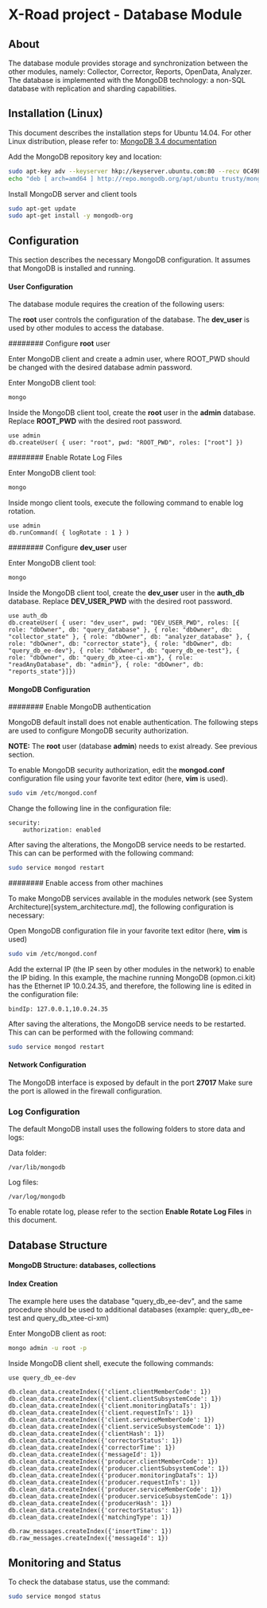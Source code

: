 # X-Road project - Database Module


## About

The database module provides storage and synchronization between the other modules, namely: Collector, Corrector, Reports, OpenData, Analyzer. 
The database is implemented with the MongoDB technology: a non-SQL database with replication and sharding capabilities.


## Installation (Linux)

This document describes the installation steps for Ubuntu 14.04. For other Linux distribution, please refer to: [MongoDB 3.4 documentation](https://docs.mongodb.com/manual/tutorial/install-mongodb-on-ubuntu/)


Add the MongoDB repository key and location:

```bash
sudo apt-key adv --keyserver hkp://keyserver.ubuntu.com:80 --recv 0C49F3730359A14518585931BC711F9BA15703C6
echo "deb [ arch=amd64 ] http://repo.mongodb.org/apt/ubuntu trusty/mongodb-org/3.4 multiverse" | sudo tee /etc/apt/sources.list.d/mongodb-org-3.4.list
```

Install MongoDB server and client tools

```bash
sudo apt-get update
sudo apt-get install -y mongodb-org
```


## Configuration

This section describes the necessary MongoDB configuration. It assumes that MongoDB is installed and running.


#### User Configuration

The database module requires the creation of the following users: 

The **root** user controls the configuration of the database.
The **dev_user** is used by other modules to access the database.


######## Configure **root** user

Enter MongoDB client and create a admin user, where ROOT_PWD should be changed with the desired database admin password.

Enter MongoDB client tool:

```bash
mongo
```

Inside the MongoDB client tool, create the **root** user in the **admin** database. Replace **ROOT_PWD** with the desired root password.

```
use admin
db.createUser( { user: "root", pwd: "ROOT_PWD", roles: ["root"] })
```

######## Enable Rotate Log Files

Enter MongoDB client tool:

```bash
mongo
```

Inside mongo client tools, execute the following command to enable log rotation.

```
use admin
db.runCommand( { logRotate : 1 } )
```


######## Configure **dev_user** user


Enter MongoDB client tool:

```bash
mongo
```

Inside the MongoDB client tool, create the **dev_user** user in the **auth_db** database. Replace **DEV_USER_PWD** with the desired root password.

```
use auth_db
db.createUser( { user: "dev_user", pwd: "DEV_USER_PWD", roles: [{ role: "dbOwner", db: "query_database" }, { role: "dbOwner", db: "collector_state" }, { role: "dbOwner", db: "analyzer_database" }, { role: "dbOwner", db: "corrector_state"}, { role: "dbOwner", db: "query_db_ee-dev"}, { role: "dbOwner", db: "query_db_ee-test"}, { role: "dbOwner", db: "query_db_xtee-ci-xm"}, { role: "readAnyDatabase", db: "admin"}, { role: "dbOwner", db: "reports_state"}]})
```


#### MongoDB Configuration


######## Enable MongoDB authentication

MongoDB default install does not enable authentication. The following steps are used to configure MongoDB security authorization.

**NOTE:** The **root** user (database **admin**) needs to exist already. See previous section.

To enable MongoDB security authorization, edit the **mongod.conf** configuration file using your favorite text editor (here, **vim** is used).

```bash
sudo vim /etc/mongod.conf
```

Change the following line in the configuration file:

```
security:
    authorization: enabled
```

After saving the alterations, the MongoDB service needs to be restarted. This can can be performed with the following command:

```bash
sudo service mongod restart
```


######## Enable access from other machines

To make MongoDB services available in the modules network (see System Architecture)[system_architecture.md], the following configuration is necessary:

Open MongoDB configuration file in your favorite text editor (here, **vim** is used)

```bash
sudo vim /etc/mongod.conf
```

Add the external IP (the IP seen by other modules in the network) to enable the IP biding. In this example, the machine running MongoDB (opmon.ci.kit) has the Ethernet IP 10.0.24.35, and therefore, the following line is edited in the configuration file:

```
bindIp: 127.0.0.1,10.0.24.35
```

After saving the alterations, the MongoDB service needs to be restarted. This can can be performed with the following command:

```bash
sudo service mongod restart
```


#### Network Configuration

The MongoDB interface is exposed by default in the port **27017**
Make sure the port is allowed in the firewall configuration.


### Log Configuration

The default MongoDB install uses the following folders to store data and logs:

Data folder:

```
/var/lib/mongodb
```

Log files:

```
/var/log/mongodb
```

To enable rotate log, please refer to the section **Enable Rotate Log Files** in this document.


## Database Structure

#### MongoDB Structure: databases, collections


#### Index Creation

The example here uses the database "query_db_ee-dev", and the same procedure should be used to additional databases (example: query_db_ee-test and query_db_xtee-ci-xm) 

Enter MongoDB client as root:

```bash
mongo admin -u root -p 
```

Inside MongoDB client shell, execute the following commands:

```
use query_db_ee-dev

db.clean_data.createIndex({'client.clientMemberCode': 1})
db.clean_data.createIndex({'client.clientSubsystemCode': 1})
db.clean_data.createIndex({'client.monitoringDataTs': 1})
db.clean_data.createIndex({'client.requestInTs': 1})
db.clean_data.createIndex({'client.serviceMemberCode': 1})
db.clean_data.createIndex({'client.serviceSubsystemCode': 1})
db.clean_data.createIndex({'clientHash': 1})
db.clean_data.createIndex({'correctorStatus': 1})
db.clean_data.createIndex({'correctorTime': 1})
db.clean_data.createIndex({'messageId': 1})
db.clean_data.createIndex({'producer.clientMemberCode': 1})
db.clean_data.createIndex({'producer.clientSubsystemCode': 1})
db.clean_data.createIndex({'producer.monitoringDataTs': 1})
db.clean_data.createIndex({'producer.requestInTs': 1})
db.clean_data.createIndex({'producer.serviceMemberCode': 1})
db.clean_data.createIndex({'producer.serviceSubsystemCode': 1})
db.clean_data.createIndex({'producerHash': 1})
db.clean_data.createIndex({'correctorStatus': 1})
db.clean_data.createIndex({'matchingType': 1})

db.raw_messages.createIndex({'insertTime': 1})
db.raw_messages.createIndex({'messageId': 1})
```


## Monitoring and Status

To check the database status, use the command:

```bash
sudo service mongod status
```

    
